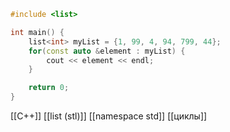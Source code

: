 ```c++
#include <list>

int main() {
	list<int> myList = {1, 99, 4, 94, 799, 44};
	for(const auto &element : myList) {
		cout << element << endl;
	}

	return 0;
}
```

[[C++]] [[list (stl)]] [[namespace std]] [[циклы]] 
